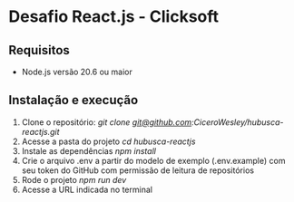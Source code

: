 # Desafio React.js - Clicksoft

## Requisitos
* Node.js versão 20.6 ou maior

## Instalação e execução
1. Clone o repositório: _git clone git@github.com:CiceroWesley/hubusca-reactjs.git_
2. Acesse a pasta do projeto _cd hubusca-reactjs_
3. Instale as dependências _npm install_
4. Crie o arquivo .env a partir do modelo de exemplo (.env.example) com seu token do GitHub com permissão de leitura de repositórios
5. Rode o projeto _npm run dev_
6. Acesse a URL indicada no terminal